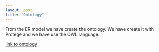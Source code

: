 ```yaml
---
layout: post
title: "Ontology"
---
```


From the ER model we have create the ontology. We have create it with Protege and we have use the OWL language.

[link to ontology](https://github.com/FloowD/Point-of-Interest/blob/main/Teleologies/Formal%20Modeling/Point-of-Interest-5v0-Ontology.owl)
